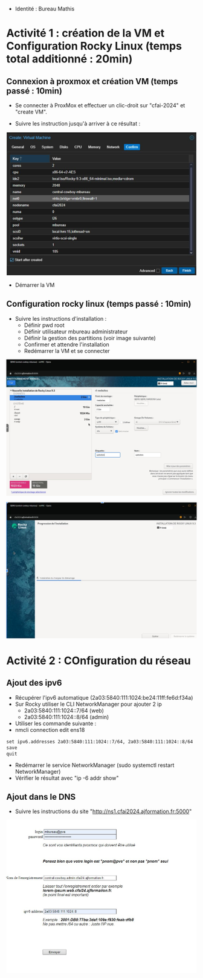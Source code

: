 - Identité : Bureau Mathis

# Activité 1 : création de la VM et Configuration Rocky Linux (temps total additionné : 20min)

## Connexion à proxmox et création VM (temps passé : 10min)

- Se connecter à ProxMox et effectuer un clic-droit sur "cfai-2024" et "create VM".

- Suivre les instruction jusqu'à arriver à ce résultat :

![image](./images/proxmoxconfig.jpg)

- Démarrer la VM

## Configuration rocky linux (temps passé : 10min)

- Suivre les instructions d'installation :
    - Définir pwd root
    - Définir utilisateur mbureau administrateur
    - Définir la gestion des partitions (voir image suivante)
    - Confirmer et attendre l'installation 
    - Redémarrer la VM et se connecter

![image](./images/partitions.jpg)

![image](./images/rockyinstall.jpg)

 
# Activité 2 : COnfiguration du réseau

## Ajout des ipv6 
- Récupérer l'ipv6 automatique (2a03:5840:111:1024:be24:11ff:fe6d:f34a)
- Sur Rocky utiliser le CLI NetworkManager pour ajouter 2 ip
    - 2a03:5840:111:1024::7/64 (web)
    - 2a03:5840:111:1024::8/64 (admin)
- Utiliser les commande suivante :
- nmcli connection edit ens18

```
set ipv6.addresses 2a03:5840:111:1024::7/64, 2a03:5840:111:1024::8/64
save
quit

```

- Redémarrer le service NetworkManager (sudo systemctl restart NetworkManager)
- Vérifier le résultat avec "ip -6 addr show"

## Ajout dans le DNS
- Suivre les instructions du site "http://ns1.cfai2024.ajformation.fr:5000"

![image](./images/DNS.jpg)